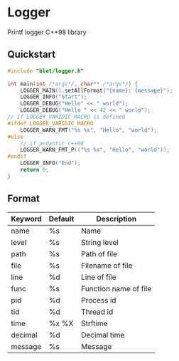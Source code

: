 # Logger

Printf logger C++98 library

## Quickstart
```cpp
#include "blet/logger.h"

int main(int /*argc*/, char** /*argv*/) {
    LOGGER_MAIN().setAllFormat("{name}: {message}");
    LOGGER_INFO("Start");
    LOGGER_DEBUG("Hello" << " world");
    LOGGER_DEBUG("Hello " << 42 << " world");
// if LOGGER_VARIDIC_MACRO is defined
#ifdef LOGGER_VARIDIC_MACRO
    LOGGER_WARN_FMT("%s %s", "Hello", "world");
#else
    // if pedantic c++98
    LOGGER_WARN_FMT_P(("%s %s", "Hello", "world"));
#endif
    LOGGER_INFO("End");
    return 0;
}
```

## Format
|Keyword|Default|Description|
|-|-|-|
|name|%s|Name|
|level|%s|String level|
|path|%s|Path of file|
|file|%s|Filename of file|
|line|%d|Line of file|
|func|%s|Function name of file|
|pid|%d|Process id|
|tid|%d|Thread id|
|time|%x %X|Strftime|
|decimal|%d|Decimal time|
|message|%s|Message|